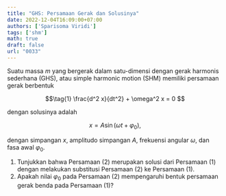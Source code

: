 ```yaml
---
title: "GHS: Persamaan Gerak dan Solusinya"
date: 2022-12-04T16:09:00+07:00
authors: ['Sparisoma Viridi']
tags: ['shm']
math: true
draft: false
url: "0033"
---
```


Suatu massa $m$ yang bergerak dalam satu-dimensi dengan gerak harmonis sederhana (GHS), atau simple harmonic motion (SHM) memiliki persamaan gerak berbentuk

$$\tag{1}
\frac{d^2 x}{dt^2} + \omega^2 x = 0
$$

dengan solusinya adalah

$$\tag{2}
x = A \sin (\omega t + \varphi_0),
$$

dengan simpangan $x$, amplitudo simpangan $A$, frekuensi angular $\omega$, dan fasa awal $\varphi_0$.

1. Tunjukkan bahwa Persamaan (2) merupakan solusi dari Persamaan (1) dengan melakukan substitusi Persamaan (2) ke Persamaan (1).
2. Apakah nilai $\varphi_0$ pada Persamaan (2) mempengaruhi bentuk persamaan gerak benda pada Persamaan (1)?
